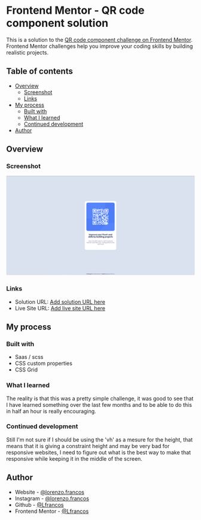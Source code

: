 # Frontend Mentor - QR code component solution

This is a solution to the [QR code component challenge on Frontend Mentor](https://www.frontendmentor.io/challenges/qr-code-component-iux_sIO_H). Frontend Mentor challenges help you improve your coding skills by building realistic projects.

## Table of contents

- [Overview](#overview)
  - [Screenshot](#screenshot)
  - [Links](#links)
- [My process](#my-process)
  - [Built with](#built-with)
  - [What I learned](#what-i-learned)
  - [Continued development](#continued-development)
- [Author](#author)

## Overview

### Screenshot

![](./images/Screenshot.png)

### Links

- Solution URL: [Add solution URL here](https://github.com/Lfrancos/qr-code-component-main)
- Live Site URL: [Add live site URL here](https://lfrancos.github.io/qr-code-component-main/)

## My process

### Built with

- Saas / scss
- CSS custom properties
- CSS Grid

### What I learned

The reality is that this was a pretty simple challenge, it was good to see that I have learned something over the last few months and to be able to do this in half an hour is really encouraging.

### Continued development

Still I'm not sure if I should be using the 'vh' as a mesure for the height, that means that it is giving a constraint height and may be very bad for responsive websites, I need to figure out what is the best way to make that responsive while keeping it in the middle of the screen.

## Author

- Website - [@lorenzo.francos](https://www.lorenzofrancos.com)
- Instagram - [@lorenzo.francos](https://www.instagram.com/lorenzo.francos/?hl=en)
- Github - [@Lfrancos](https://github.com/Lfrancos)
- Frontend Mentor - [@Lfrancos](https://www.frontendmentor.io/profile/Lfrancos)
